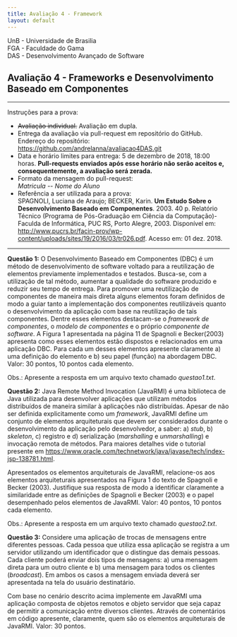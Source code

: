 ```yaml
---
title: Avaliação 4 - Framework
layout: default 
---
```


UnB - Universidade de Brasilia  
FGA - Faculdade do Gama  
DAS - Desenvolvimento Avançado de Software  

## Avaliação 4 - Frameworks e Desenvolvimento Baseado em Componentes

---

Instruções para a prova:

* ~~Avaliação individual.~~ Avaliação em dupla.  
* Entrega da avaliação via pull-request em repositório do GitHub. Endereço do repositório: <https://github.com/andrelanna/avaliacao4DAS.git>
* Data e horário limites para entrega: 5 de dezembro de 2018, 18:00 horas. **Pull-requests enviados após esse horário não serão aceitos e, consequentemente, a avaliação será zerada.** 
* Formato da mensagem do pull-request:  
    *Matricula -- Nome do Aluno*
* Referência a ser utilizada para a prova:  
SPAGNOLI, Luciana de Araujo; BECKER, Karin. **Um Estudo Sobre o Desenvolvimento Baseado em Componentes**. 2003. 40 p. Relatório Técnico (Programa de Pós-Graduação em Ciência da Computação)- Faculda de Informática, PUC RS, Porto Alegre, 2003. Disponível em: <http://www.pucrs.br/facin-prov/wp-content/uploads/sites/19/2016/03/tr026.pdf>. Acesso em: 01 dez. 2018.

---



**Questão 1:** O Desenvolvimento Baseado em Componentes (DBC) é um método de desenvolvimento de software voltado para a reutilização de elementos previamente implementados e testados. Busca-se, com a utilização de tal método, aumentar a qualidade do software produzido e reduzir seu tempo de entrega. Para promover uma reutilização de componentes de maneira mais direta alguns elementos foram definidos de modo a guiar tanto a implementação dos componentes reutilizáveis quanto o desenvolvimento da aplicação com base na reutilização de tais componentes. Dentre esses elementos destacam-se o *framework de componentes*, o *modelo de componentes* e o próprio *componente de software*. A Figura 1 apresentada na página 11 de Spagnoli e Becker(2003) apresenta como esses elementos estão dispostos e relacionados em uma aplicação DBC. Para cada um desses elementos apresente claramente a) uma definição do elemento e b) seu papel (função) na abordagem DBC. Valor: 30 pontos, 10 pontos cada elemento.

Obs.: Apresente a resposta em um arquivo texto chamado *questao1.txt*.

**Questão 2:** Java Remote Method Invocation (JavaRMI) é uma biblioteca de Java utilizada para desenvolver aplicações que utilizam métodos distribuídos de maneira similar à aplicações não distribuídas. Apesar de não ser definida explicitamente como um _framework_, JavaRMI define um conjunto de elementos arquiteturais que devem ser considerados durante o desenvolvimento da aplicação pelo desenvolvedor, a saber: a) _stub_, b) _skeleton_, c) registro e d) serialização (_marshalling_ e _unmarshalling_) e invocação remota de métodos. Para maiores detalhes vide o tutorial presente em <https://www.oracle.com/technetwork/java/javase/tech/index-jsp-138781.html>.

Apresentados os elementos arquiteturais de JavaRMI, relacione-os aos elementos arquiteturais apresentados na Figura 1 do texto de Spagnoli e Becker (2003). Justifique sua resposta de modo a identificar claramente a similaridade entre as definições de Spagnoli e Becker (2003) e o papel desempenhado pelos elementos de JavaRMI. Valor: 40 pontos, 10 pontos cada elemento. 

Obs.: Apresente a resposta em um arquivo texto chamado *questao2.txt*.

**Questão 3:** Considere uma aplicação de trocas de mensagens entre diferentes pessoas. Cada pessoa que utiliza essa aplicação se registra a um servidor utilizando um identificador que o distingue das demais pessoas. Cada cliente poderá enviar dois tipos de mensagens: a) uma mensagem direta para um outro cliente e b) uma mensagem para todos os clientes (_broadcast_). Em ambos os casos a mensagem enviada deverá ser apresentada na tela do usuário destinatário. 

Com base no cenário descrito acima implemente em JavaRMI uma aplicação composta de objetos remotos e objeto servidor que seja capaz de permitir a comunicação entre diversos clientes. Através de comentários em código apresente, claramente, quem são os elementos arquiteturais de JavaRMI. Valor: 30 pontos.
